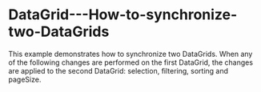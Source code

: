 # DataGrid---How-to-synchronize-two-DataGrids

This example demonstrates how to synchronize two DataGrids. When any of the following changes are performed on the first DataGrid, the changes are applied to the second DataGrid: selection, filtering, sorting and pageSize.
